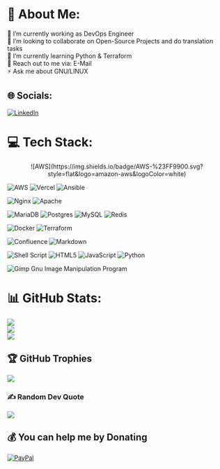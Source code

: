 # 💫 About Me:
🔭 I’m currently working as DevOps Engineer<br>👯 I’m looking to collaborate on Open-Source Projects and do translation tasks<br>🌱 I’m currently learning Python & Terraform<br>💬 Reach out to me via: E-Mail<br>⚡ Ask me about GNU/LINUX


## 🌐 Socials:
[![LinkedIn](https://img.shields.io/badge/LinkedIn-%230077B5.svg?logo=linkedin&logoColor=white)](https://linkedin.com/in/https://www.linkedin.com/in/jan-brtm/) 

# 💻 Tech Stack:
<p style="text-align: center;">![AWS](https://img.shields.io/badge/AWS-%23FF9900.svg?style=flat&logo=amazon-aws&logoColor=white) </p>

![AWS](https://img.shields.io/badge/AWS-%23FF9900.svg?style=flat&logo=amazon-aws&logoColor=white) 
![Vercel](https://img.shields.io/badge/vercel-%23000000.svg?style=flat&logo=vercel&logoColor=white) 
![Ansible](https://img.shields.io/badge/ansible-%231A1918.svg?style=flat&logo=ansible&logoColor=white) 

![Nginx](https://img.shields.io/badge/nginx-%23009639.svg?style=flat&logo=nginx&logoColor=white) 
![Apache](https://img.shields.io/badge/apache-%23D42029.svg?style=flat&logo=apache&logoColor=white) 

![MariaDB](https://img.shields.io/badge/MariaDB-003545?style=flat&logo=mariadb&logoColor=white) 
![Postgres](https://img.shields.io/badge/postgres-%23316192.svg?style=flat&logo=postgresql&logoColor=white) 
![MySQL](https://img.shields.io/badge/mysql-%2300f.svg?style=flat&logo=mysql&logoColor=white) 
![Redis](https://img.shields.io/badge/redis-%23DD0031.svg?style=flat&logo=redis&logoColor=white) 

![Docker](https://img.shields.io/badge/docker-%230db7ed.svg?style=flat&logo=docker&logoColor=white) 
![Terraform](https://img.shields.io/badge/terraform-%235835CC.svg?style=flat&logo=terraform&logoColor=white)

![Confluence](https://img.shields.io/badge/confluence-%23172BF4.svg?style=flat&logo=confluence&logoColor=white) 
![Markdown](https://img.shields.io/badge/markdown-%23000000.svg?style=flat&logo=markdown&logoColor=white) 

![Shell Script](https://img.shields.io/badge/shell_script-%23121011.svg?style=flat&logo=gnu-bash&logoColor=white)
![HTML5](https://img.shields.io/badge/html5-%23E34F26.svg?style=flat&logo=html5&logoColor=white) 
![JavaScript](https://img.shields.io/badge/javascript-%23323330.svg?style=flat&logo=javascript&logoColor=%23F7DF1E) 
![Python](https://img.shields.io/badge/python-3670A0?style=flat&logo=python&logoColor=ffdd54) 

![Gimp Gnu Image Manipulation Program](https://img.shields.io/badge/Gimp-657D8B?style=flat&logo=gimp&logoColor=FFFFFF) 
# 📊 GitHub Stats:
![](https://github-readme-stats.vercel.app/api?username=Ser0tonin&theme=solarized-dark&hide_border=false&include_all_commits=true&count_private=true)<br/>
![](https://github-readme-streak-stats.herokuapp.com/?user=Ser0tonin&theme=solarized-dark&hide_border=false)<br/>
![](https://github-readme-stats.vercel.app/api/top-langs/?username=Ser0tonin&theme=solarized-dark&hide_border=false&include_all_commits=true&count_private=true&layout=compact)

## 🏆 GitHub Trophies
![](https://github-profile-trophy.vercel.app/?username=Ser0tonin&theme=darkhub&no-frame=true&no-bg=false&margin-w=4)

### ✍️ Random Dev Quote
![](https://quotes-github-readme.vercel.app/api?type=horizontal&theme=tokyonight)

  ## 💰 You can help me by Donating
  [![PayPal](https://img.shields.io/badge/PayPal-00457C?style=for-the-badge&logo=paypal&logoColor=white)](https://paypal.me/https://www.paypal.com/paypalme/JanBartmann) 

  <!-- Proudly created with GPRM ( https://gprm.itsvg.in ) -->
  
